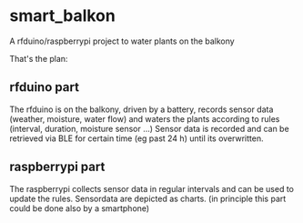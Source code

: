 # smart_balkon
A rfduino/raspberrypi project to water plants on the balkony

That's the plan:

## rfduino part
The rfduino is on the balkony, driven by a battery, records sensor data (weather, moisture, water flow) and waters the plants according to rules (interval, duration, moisture sensor ...)
Sensor data is recorded and can be retrieved via BLE for certain time (eg past 24 h) until its overwritten.

## raspberrypi part
The raspberrypi collects sensor data in regular intervals and can be used to update the rules.
Sensordata are depicted as charts.
(in principle this part could be done also by a smartphone)
